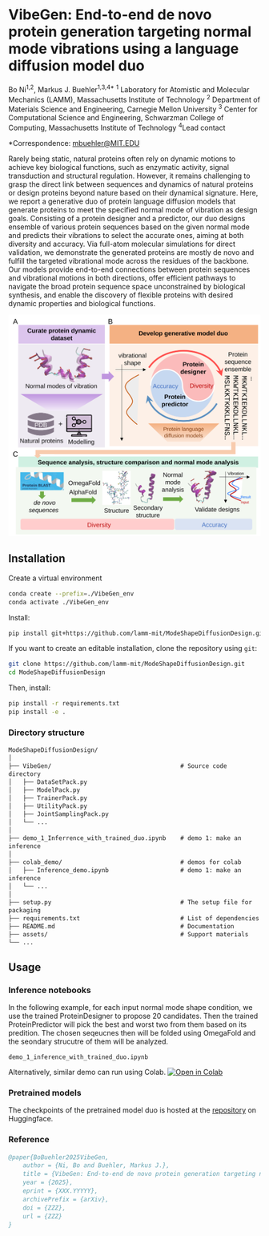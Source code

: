 # VibeGen: End-to-end de novo protein generation targeting normal mode vibrations using a language diffusion model duo

Bo Ni<sup>1,2</sup>, Markus J. Buehler<sup>1,3,4*</sup>
<sup>1</sup> Laboratory for Atomistic and Molecular Mechanics (LAMM), Massachusetts Institute of Technology
<sup>2</sup> Department of Materials Science and Engineering, Carnegie Mellon University
<sup>3</sup> Center for Computational Science and Engineering, Schwarzman College of Computing, Massachusetts Institute of Technology
<sup>4</sup>Lead contact

*Correspondence: mbuehler@MIT.EDU

Rarely being static, natural proteins often rely on dynamic motions to achieve key biological functions, such as enzymatic activity, signal transduction and structural regulation. However, it remains challenging to grasp the direct link between sequences and dynamics of natural proteins or design proteins beyond nature based on their dynamical signature. Here, we report a generative duo of protein language diffusion models that generate proteins to meet the specified normal mode of vibration as design goals. Consisting of a protein designer and a predictor, our duo designs ensemble of various protein sequences based on the given normal mode and predicts their vibrations to select the accurate ones, aiming at both diversity and accuracy. Via full-atom molecular simulations for direct validation, we demonstrate the generated proteins are mostly de novo and fulfill the targeted vibrational mode across the residues of the backbone. Our models provide end-to-end connections between protein sequences and vibrational motions in both directions, offer efficient pathways to navigate the broad protein sequence space unconstrained by biological synthesis, and enable the discovery of flexible proteins with desired dynamic properties and biological functions.

![plot](./assets/TOC.svg)

## Installation

Create a virtual environment

```bash
conda create --prefix=./VibeGen_env 
conda activate ./VibeGen_env

```

Install:
```bash
pip install git+https://github.com/lamm-mit/ModeShapeDiffusionDesign.git

```
If you want to create an editable installation, clone the repository using `git`:
```bash
git clone https://github.com/lamm-mit/ModeShapeDiffusionDesign.git
cd ModeShapeDiffusionDesign
```
Then, install:
```bash
pip install -r requirements.txt
pip install -e .
```

### Directory structure
```
ModeShapeDiffusionDesign/
│
├── VibeGen/                                    # Source code directory
│   ├── DataSetPack.py
│   ├── ModelPack.py
│   ├── TrainerPack.py
│   ├── UtilityPack.py
│   ├── JointSamplingPack.py
│   └── ...
│
├── demo_1_Inferrence_with_trained_duo.ipynb    # demo 1: make an inference
│
├── colab_demo/                                 # demos for colab
│   ├── Inference_demo.ipynb                    # demo 1: make an inference
│   └── ...
│
├── setup.py                                    # The setup file for packaging
├── requirements.txt                            # List of dependencies
├── README.md                                   # Documentation
├── assets/                                     # Support materials
└── ...
```

## Usage

### Inference notebooks
In the following example, for each input normal mode shape condition, we use the trained ProteinDesigner to propose 20 candidates. Then the trained ProteinPredictor will pick the best and worst two from them based on its predition. The chosen seqeucnes then will be folded using OmegaFold and the seondary strucutre of them will be analyzed. 

```
demo_1_inference_with_trained_duo.ipynb
```

Alternatively, similar demo can run using Colab.
[![Open in Colab](https://colab.research.google.com/assets/colab-badge.svg)](https://colab.research.google.com/github/lamm-mit/ModeShapeDiffusionDesign/blob/main/colab_demo/Inference_demo.ipynb)

### Pretrained models
The checkpoints of the pretrained model duo is hosted at the [repository](https://huggingface.co/lamm-mit/VibeGen) on Huggingface.

### Reference

```bibtex
@paper{BoBuehler2025VibeGen,
    author = {Ni, Bo and Buehler, Markus J.},
    title = {VibeGen: End-to-end de novo protein generation targeting normal mode vibrations using a language diffusion model duo},
    year = {2025},
    eprint = {XXX.YYYYY},
    archivePrefix = {arXiv},
    doi = {ZZZ},
    url = {ZZZ}
}
```
